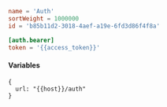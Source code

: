 ```toml
name = 'Auth'
sortWeight = 1000000
id = 'b85b11d2-3018-4aef-a19e-6fd3d86f4f8a'

[auth.bearer]
token = '{{access_token}}'
```

#### Variables

```json5
{
  url: "{{host}}/auth"
}
```
